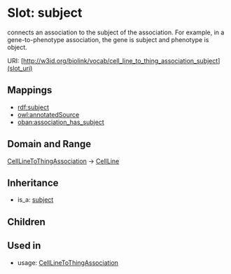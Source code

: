 # Slot: subject


connects an association to the subject of the association. For example, in a gene-to-phenotype association, the gene is subject and phenotype is object.

URI: [http://w3id.org/biolink/vocab/cell_line_to_thing_association_subject](slot_uri)
## Mappings

 * [rdf:subject](http://purl.obolibrary.org/obo/rdf_subject)
 * [owl:annotatedSource](http://purl.obolibrary.org/obo/owl_annotatedSource)
 * [oban:association_has_subject](http://purl.obolibrary.org/obo/oban_association_has_subject)
## Domain and Range

[CellLineToThingAssociation](CellLineToThingAssociation.md) -> [CellLine](CellLine.md)
## Inheritance

 *  is_a: [subject](subject.md)
## Children

## Used in

 *  usage: [CellLineToThingAssociation](CellLineToThingAssociation.md)
